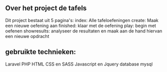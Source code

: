 ## Over het project de tafels

Dit project bestaat uit 5 pagina's:
index: Alle tafeloefeningen
create: Maak een nieuwe oefening aan
finished: klaar met de oefening
play: begin met oefenen
showresults: analyseer de resultaten en maak aan de hand hiervan een nieuwe opdracht

## gebruikte technieken:
Laravel
PHP
HTML
CSS en SASS
Javascript en Jquery
database mysql